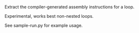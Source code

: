 Extract the compiler-generated assembly instructions for a loop. 

Experimental, works best non-nested loops.

See sample-run.py for example usage.